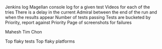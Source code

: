 Jenkins log
Magellan console log for a given test
Videos for each of the tries
There is a delay in the current Admiral between the end of the run and when the results appear
Number of tests passing
Tests are bucketed by Priority, report against Priority
Page of screenshots for failures

Mahesh
Tim Chon

Top flaky tests
Top flaky platforms
